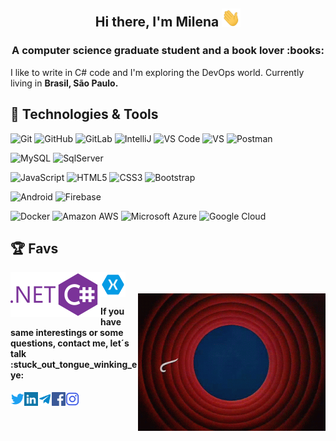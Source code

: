 <h2 align="center"> Hi there, I'm Milena <img src="https://github.com/milena-ramiro/milena-ramiro/blob/main/gifs/wave.gif" width="30px"> </h2>
<h3 align="center"> A computer science graduate student and a book lover :books:</h3>

<p> I like to write in C# code and I'm exploring the DevOps world. Currently living in <b>Brasil, São Paulo.</b> </p>



## :rocket: Technologies & Tools

![Git](https://img.shields.io/badge/-Git-black?style=flat-square&logo=git)
![GitHub](https://img.shields.io/badge/-GitHub-181717?style=flat-square&logo=github)
![GitLab](https://img.shields.io/badge/-GitLab-FCA121?style=flat-square&logo=gitlab)
![IntelliJ](https://img.shields.io/badge/-IntelliJ%20IDEA-black?style=flat-square&logo=jetbrains)
![VS Code](https://img.shields.io/badge/-VS%20Code-007ACC?style=flat-square&logo=visual-studio-code)
![VS](https://img.shields.io/badge/-VS%202019-800077?style=flat-square&logo=visual-studio)
![Postman](https://img.shields.io/badge/Postman-black?style=flat-square&logo=postman)

![MySQL](https://img.shields.io/badge/-MySQL-black?style=flat-square&logo=mysql)
![SqlServer](https://img.shields.io/badge/-SqlServer-black?style=flat-square&logo=sqlserver)

![JavaScript](https://img.shields.io/badge/-JavaScript-black?style=flat-square&logo=javascript)
![HTML5](https://img.shields.io/badge/-HTML5-E34F26?style=flat-square&logo=html5&logoColor=white)
![CSS3](https://img.shields.io/badge/-CSS3-1572B6?style=flat-square&logo=css3)
![Bootstrap](https://img.shields.io/badge/-Bootstrap-563D7C?style=flat-square&logo=bootstrap)

![Android](https://img.shields.io/badge/Android-05150C?style=flat-square&logo=android)
![Firebase](https://img.shields.io/badge/Firebase-black?style=flat-square&logo=firebase)

![Docker](https://img.shields.io/badge/-Docker-black?style=flat-square&logo=docker)
![Amazon AWS](https://img.shields.io/badge/Amazon%20AWS-232F3E?style=flat-square&logo=amazon-aws)
![Microsoft Azure](https://img.shields.io/badge/Microsoft%20Azure-232F7E?style=flat-square&logo=microsoft-azure)
![Google Cloud](https://img.shields.io/badge/Google%20Cloud-black?style=flat-square&logo=google-cloud)

## :trophy: Favs 

<img align="left" src="https://github.com/milena-ramiro/milena-ramiro/blob/main/icons/dot-net.svg" />
<img align="left" src="https://github.com/milena-ramiro/milena-ramiro/blob/main/icons/c-sharp-solid.svg" />
<img align="left" width="40px" heigth="40px" src="https://github.com/milena-ramiro/milena-ramiro/blob/main/icons/xamarin.svg" />

<br/>
<br/>

<img align="right" src="https://github.com/milena-ramiro/milena-ramiro/blob/main/gifs/thatsall.gif" width='300'/>

<h4> If you have same interestings or some questions, contact me, let´s talk :stuck_out_tongue_winking_eye: </h4>

<a href="https://twitter.com/milena_ramiro" target="blank"><img align="left" src="icons/twitter.svg" alt="milena_ramiro" width="22px" /></a>
<a href="https://www.linkedin.com/in/milena-ramiro/" target="blank"><img align="left" src="icons/linkedin.svg" alt="milena-ramiro" width="22px" /></a>
<a href="https://t.me/milena_ramiro">
  <img align="left" alt="Milena´s Telegram" width="22px" src="icons/telegram.svg" />
</a>
<a href="https://www.facebook.com/milena.ramiro.7" target="blank"><img align="left" src="icons/facebook.svg" alt="xtenzq" width="22px" /></a>
<a href="https://www.instagram.com/milenaramiro/" target="blank"><img align="left" src="icons/instagram.svg" alt="xtenzq" width="22px" /></a>
